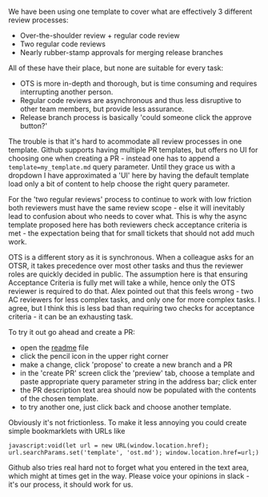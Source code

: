 We have been using one template to cover what are effectively 3 different review processes:
- Over-the-shoulder review + regular code review
- Two regular code reviews
- Nearly rubber-stamp approvals for merging release branches

All of these have their place, but none are suitable for every task:
- OTS is more in-depth and thorough, but is time consuming and requires interrupting another person.
- Regular code reviews are asynchronous and thus less disruptive to other team members, but provide less assurance.
- Release branch process is basically 'could someone click the approve button?'

The trouble is that it's hard to acommodate all review processes in one template. Github supports having multiple PR templates, but offers no UI for choosing one when creating a PR - instead one has to append a `template=my_template.md` query parameter. Until they grace us with a dropdown I have approximated a 'UI' here by having the default template load only a bit of content to help choose the right query parameter.

For the 'two regular reviews' process to continue to work with low friction both reviewers must have the same review scope - else it will inevitably lead to confusion about who needs to cover what. This is why the async template proposed here has both reviewers check acceptance criteria is met - the expectation being that for small tickets that should not add much work.

OTS is a different story as it is synchronous. When a colleague asks for an OTSR, it takes precedence over most other tasks and thus the reviewer roles are quickly decided in public. The assumption here is that ensuring Acceptance Criteria is fully met will take a while, hence only the OTS reviewer is required to do that. 
Alex pointed out that this feels wrong - two AC reviewers for less complex tasks, and only one for more complex tasks. I agree, but I think this is less bad than requiring two checks for acceptance criteria - it can be an exhausting task.



To try it out go ahead and create a PR:
- open the [readme](https://github.com/seminolas/pr_template_test/blob/main/README.md) file
- click the pencil icon in the upper right corner
- make a change, click 'propose' to create a new branch and a PR
- in the 'create PR' screen click the 'preview' tab, choose a template and paste appropriate query parameter string in the address bar; click enter
- the PR description text area should now be populated with the contents of the chosen template.
- to try another one, just click back and choose another template.

Obviously it's not frictionless. To make it less annoying you could create simple bookmarklets with URLs like 
```
javascript:void(let url = new URL(window.location.href); url.searchParams.set('template', 'ost.md'); window.location.href=url;)
```
Github also tries real hard not to forget what you entered in the text area, which might at times get in the way.
Please voice your opinions in slack - it's our process, it should work for us.

